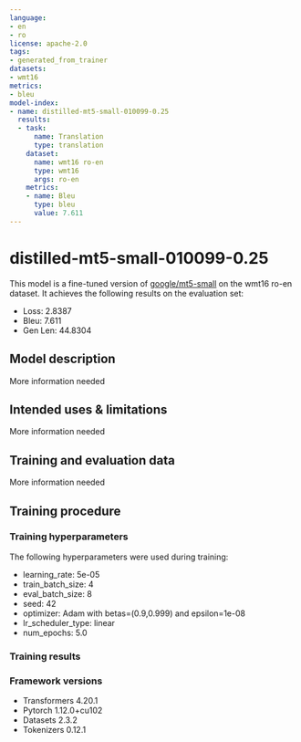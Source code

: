 ```yaml
---
language:
- en
- ro
license: apache-2.0
tags:
- generated_from_trainer
datasets:
- wmt16
metrics:
- bleu
model-index:
- name: distilled-mt5-small-010099-0.25
  results:
  - task:
      name: Translation
      type: translation
    dataset:
      name: wmt16 ro-en
      type: wmt16
      args: ro-en
    metrics:
    - name: Bleu
      type: bleu
      value: 7.611
---
```


<!-- This model card has been generated automatically according to the information the Trainer had access to. You
should probably proofread and complete it, then remove this comment. -->

# distilled-mt5-small-010099-0.25

This model is a fine-tuned version of [google/mt5-small](https://huggingface.co/google/mt5-small) on the wmt16 ro-en dataset.
It achieves the following results on the evaluation set:
- Loss: 2.8387
- Bleu: 7.611
- Gen Len: 44.8304

## Model description

More information needed

## Intended uses & limitations

More information needed

## Training and evaluation data

More information needed

## Training procedure

### Training hyperparameters

The following hyperparameters were used during training:
- learning_rate: 5e-05
- train_batch_size: 4
- eval_batch_size: 8
- seed: 42
- optimizer: Adam with betas=(0.9,0.999) and epsilon=1e-08
- lr_scheduler_type: linear
- num_epochs: 5.0

### Training results



### Framework versions

- Transformers 4.20.1
- Pytorch 1.12.0+cu102
- Datasets 2.3.2
- Tokenizers 0.12.1
